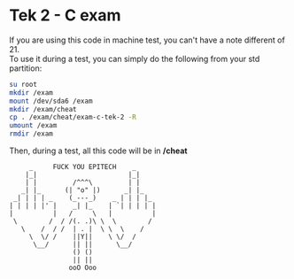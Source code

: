# Tek 2 - C exam

If you are using this code in machine test, you can't have a note different of 21.  
To use it during a test, you can simply do the following from your std partition:

```bash
su root
mkdir /exam
mount /dev/sda6 /exam
mkdir /exam/cheat
cp . /exam/cheat/exam-c-tek-2 -R
umount /exam
rmdir /exam
```

Then, during a test, all this code will be in **/cheat**

```
     _     FUCK YOU EPITECH    _
    |_|                       |_|
    | |         /^^^\         | |
   _| |_      (| "o" |)      _| |_
 _| | | | _    (_---_)    _ | | | |_
| | | | |' |    _| |_    | `| | | | |
|          |   /     \   |          |
 \        /  / /(. .)\ \  \        /
   \    /  / /  | . |  \ \  \    /
     \  \/ /    ||Y||    \ \/  /
      \__/      || ||      \__/
                () ()
                || ||
               ooO Ooo
```
